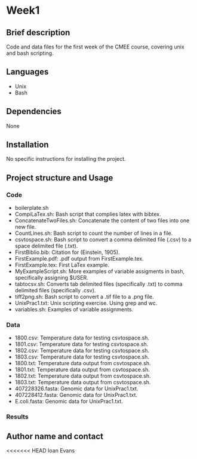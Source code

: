 # Week1
## Brief description
Code and data files for the first week of the CMEE course, covering unix and bash scripting.
## Languages
* Unix
* Bash
## Dependencies
None
## Installation
No specific instructions for installing the project.
## Project structure and Usage
### Code
* boilerplate.sh
* CompiLaTex.sh: Bash script that complies latex with bibtex.
* ConcatenateTwoFiles.sh: Concatenate the content of two files into one new file.
* CountLines.sh: Bash script to count the number of lines in a file.
* csvtospace.sh: Bash script to convert a comma delimited file (.csv) to a space delimited file (.txt).
* FirstBiblio.bib: Citation for (Einstein, 1905).
* FirstExample.pdf: .pdf output from FirstExample.tex.
* FirstExample.tex: First LaTex example.
* MyExampleScript.sh: More examples of variable assigments in bash, specifically assigning $USER.
* tabtocsv.sh: Converts tab delimited files (specifically .txt) to comma delimited files (specifically .csv).
* tiff2png.sh: Bash script to convert a .tif file to a .png file.
* UnixPrac1.txt: Unix scripting exercise. Using grep and wc.
* variables.sh: Examples of variable assignments.
### Data
* 1800.csv: Temperature data for testing csvtospace.sh.
* 1801.csv: Temperature data for testing csvtospace.sh.
* 1802.csv: Temperature data for testing csvtospace.sh.
* 1803.csv: Temperature data for testing csvtospace.sh.
* 1800.txt: Temperature data output from csvtospace.sh.
* 1801.txt: Temperature data output from csvtospace.sh.
* 1802.txt: Temperature data output from csvtospace.sh.
* 1803.txt: Temperature data output from csvtospace.sh.
* 407228326.fasta: Genomic data for UnixPrac1.txt.
* 407228412.fasta: Genomic data for UnixPrac1.txt.
* E.coli.fasta: Genomic data for UnixPrac1.txt.
### Results
## Author name and contact
<<<<<<< HEAD
Ioan Evans  
